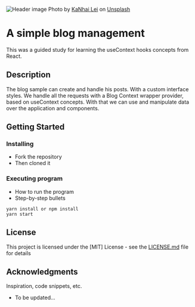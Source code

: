 ![Header image](https://images.unsplash.com/photo-1575438481582-b971d5a00fb8?ixlib=rb-1.2.1&ixid=eyJhcHBfaWQiOjEyMDd9&auto=format&fit=crop&w=1267&q=80)
<span>Photo by <a href="https://unsplash.com/@leikanhai?utm_source=unsplash&amp;utm_medium=referral&amp;utm_content=creditCopyText">KaNhai Lei</a> on <a href="https://unsplash.com/t/architecture?utm_source=unsplash&amp;utm_medium=referral&amp;utm_content=creditCopyText">Unsplash</a></span>

# A simple blog management

This was a guided study for learning the useContext hooks concepts from React.

## Description

The blog sample can create and handle his posts. With a custom interface styles. We handle all the requests with a Blog Context wrapper provider, based on useContext concepts.
With that we can use and manipulate data over the application and components.

## Getting Started

### Installing

* Fork the repository
* Then cloned it

### Executing program

* How to run the program
* Step-by-step bullets

```
yarn install or npm install
yarn start
```

## License

This project is licensed under the [MIT] License - see the [LICENSE.md](https://github.com/Dheyson/react-blog-usecontext-hooks/blob/master/LICENSE) file for details

## Acknowledgments

Inspiration, code snippets, etc.
* To be updated...
